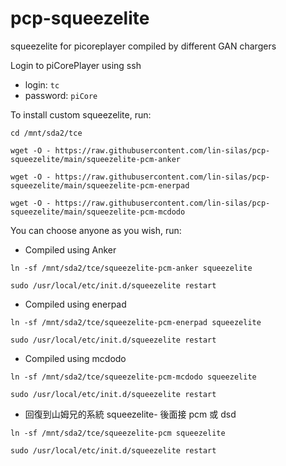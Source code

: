 # pcp-squeezelite
squeezelite for picoreplayer compiled by different GAN chargers

Login to piCorePlayer using ssh

* login: `tc`
* password: `piCore`

To install custom squeezelite, run:

`cd /mnt/sda2/tce`

`wget -O - https://raw.githubusercontent.com/lin-silas/pcp-squeezelite/main/squeezelite-pcm-anker`

`wget -O - https://raw.githubusercontent.com/lin-silas/pcp-squeezelite/main/squeezelite-pcm-enerpad`

`wget -O - https://raw.githubusercontent.com/lin-silas/pcp-squeezelite/main/squeezelite-pcm-mcdodo`

You can choose anyone as you wish, run:

* Compiled using Anker

`ln -sf /mnt/sda2/tce/squeezelite-pcm-anker squeezelite`

`sudo /usr/local/etc/init.d/squeezelite restart`

* Compiled using enerpad

`ln -sf /mnt/sda2/tce/squeezelite-pcm-enerpad squeezelite`

`sudo /usr/local/etc/init.d/squeezelite restart`

* Compiled using mcdodo

`ln -sf /mnt/sda2/tce/squeezelite-pcm-mcdodo squeezelite`

`sudo /usr/local/etc/init.d/squeezelite restart`

* 回復到山姆兄的系統 squeezelite- 後面接 pcm 或 dsd

`ln -sf /mnt/sda2/tce/squeezelite-pcm squeezelite`

`sudo /usr/local/etc/init.d/squeezelite restart`
